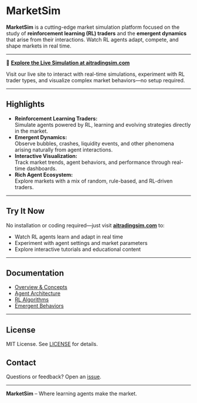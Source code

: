 # MarketSim

**MarketSim** is a cutting-edge market simulation platform focused on the study of **reinforcement learning (RL) traders** and the **emergent dynamics** that arise from their interactions. Watch RL agents adapt, compete, and shape markets in real time.

---

🚀 **[Explore the Live Simulation at aitradingsim.com](https://aitradingsim.com)**

Visit our live site to interact with real-time simulations, experiment with RL trader types, and visualize complex market behaviors—no setup required.

---

## Highlights

- **Reinforcement Learning Traders:**  
  Simulate agents powered by RL, learning and evolving strategies directly in the market.
- **Emergent Dynamics:**  
  Observe bubbles, crashes, liquidity events, and other phenomena arising naturally from agent interactions.
- **Interactive Visualization:**  
  Track market trends, agent behaviors, and performance through real-time dashboards.
- **Rich Agent Ecosystem:**  
  Explore markets with a mix of random, rule-based, and RL-driven traders.

---

## Try It Now

No installation or coding required—just visit **[aitradingsim.com](https://aitradingsim.com)** to:

- Watch RL agents learn and adapt in real time
- Experiment with agent settings and market parameters
- Explore interactive tutorials and educational content

---

## Documentation

- [Overview & Concepts](docs/overview.md)
- [Agent Architecture](docs/agents.md)
- [RL Algorithms](docs/rl.md)
- [Emergent Behaviors](docs/emergence.md)

---

## License

MIT License. See [LICENSE](LICENSE) for details.

## Contact

Questions or feedback? Open an [issue](https://github.com/yourusername/MarketSim/issues).

---

**MarketSim** – Where learning agents make the market.
